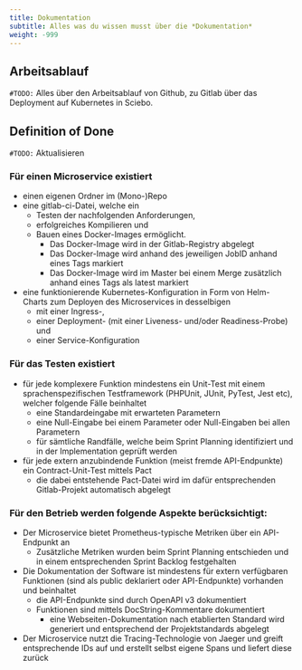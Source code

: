 ```yaml
---
title: Dokumentation
subtitle: Alles was du wissen musst über die *Dokumentation*
weight: -999
---
```


## Arbeitsablauf

`#TODO:` Alles über den Arbeitsablauf von Github, zu Gitlab über das Deployment auf Kubernetes in Sciebo.

## Definition of Done

`#TODO:` Aktualisieren

### Für einen Microservice existiert

- einen eigenen Ordner im (Mono-)Repo
- eine gitlab-ci-Datei, welche ein
    - Testen der nachfolgenden Anforderungen,
    - erfolgreiches Kompilieren und
    - Bauen eines Docker-Images ermöglicht.
        - Das Docker-Image wird in der Gitlab-Registry abgelegt
        - Das Docker-Image wird anhand des jeweiligen JobID anhand eines Tags markiert
        - Das Docker-Image wird im Master bei einem Merge zusätzlich anhand eines Tags als latest markiert
- eine funktionierende Kubernetes-Konfiguration in Form von Helm-Charts zum Deployen des Microservices in desselbigen
    - mit einer Ingress-,
    - einer Deployment- (mit einer Liveness- und/oder Readiness-Probe) und
    - einer Service-Konfiguration

### Für das Testen existiert

- für jede komplexere Funktion mindestens ein Unit-Test mit einem sprachenspezifischen Testframework (PHPUnit, JUnit, PyTest, Jest etc), welcher folgende Fälle beinhaltet
    - eine Standardeingabe mit erwarteten Parametern
    - eine Null-Eingabe bei einem Parameter oder Null-Eingaben bei allen Parametern
    - für sämtliche Randfälle, welche beim Sprint Planning identifiziert und in der Implementation geprüft werden
- für jede extern anzubindende Funktion (meist fremde API-Endpunkte) ein Contract-Unit-Test mittels Pact
    - die dabei entstehende Pact-Datei wird im dafür entsprechenden Gitlab-Projekt automatisch abgelegt

### Für den Betrieb werden folgende Aspekte berücksichtigt:

- Der Microservice bietet Prometheus-typische Metriken über ein API-Endpunkt an
    - Zusätzliche Metriken wurden beim Sprint Planning entschieden und in einem entsprechenden Sprint Backlog festgehalten
- Die Dokumentation der Software ist mindestens für extern verfügbaren Funktionen (sind als public deklariert oder API-Endpunkte) vorhanden und beinhaltet
    - die API-Endpunkte sind durch OpenAPI v3 dokumentiert
    - Funktionen sind mittels DocString-Kommentare dokumentiert
        - eine Webseiten-Dokumentation nach etablierten Standard wird generiert und entsprechend der Projektstandards abgelegt
- Der Microservice nutzt die Tracing-Technologie von Jaeger und greift entsprechende IDs auf und erstellt selbst eigene Spans und liefert diese zurück
